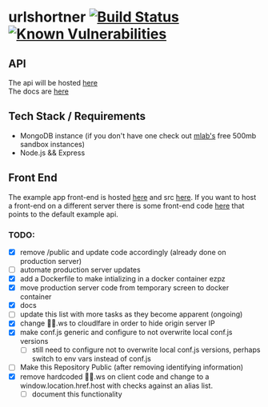 # urlshortner [![Build Status](https://travis-ci.com/persa188/urlshortener.svg?token=ioxJqCa1fJPNAPQhWhxn&branch=master)](https://travis-ci.com/persa188/urlshortener) [![Known Vulnerabilities](https://snyk.io/test/github/persa188/urlshortener/badge.svg)](https://snyk.io/test/github/persa188/urlshortener)


## API
The api will be hosted [here](https://api2.sanic.ca)  
The docs are [here](/docs)

## Tech Stack / Requirements
- MongoDB instance (if you don't have one check out [mlab's](https://mlab.com) free 500mb sandbox instances)
- Node.js && Express

## Front End
The example app front-end is hosted [here](https://url.sanic.ca) and src [here](/public). If you want to host a front-end on a different server there is some front-end code [here](https://github.com/persa188/url-shortener-frontend) that points to the default example api.

### TODO:
- [x] remove /public and update code accordingly  (already done on production server)
- [ ] automate production server updates
- [x] add a Dockerfile to make intializing in a docker container ezpz
- [x] move production server code from temporary screen to docker container
- [x] docs
- [ ] update this list with more tasks as they become apparent (ongoing)
- [x] change 🎉💯.ws to cloudlfare in order to hide origin server IP
- [x] make conf.js generic and configure to not overwrite local conf.js versions
  - [ ] still need to configure not to overwrite local conf.js versions, perhaps switch to env vars instead of conf.js
- [ ] Make this Repository Public (after removing identifying information)
- [x] remove hardcoded 🎉💯.ws on client code and change to a window.location.href.host with checks against an alias list.
  - [ ] document this functionality
